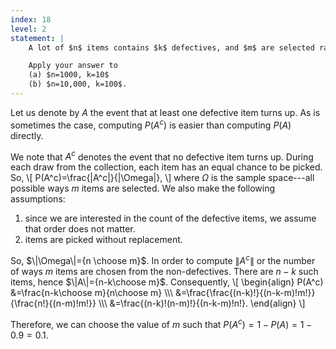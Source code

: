 ```yaml
---
index: 18
level: 2
statement: |
    A lot of $n$ items contains $k$ defectives, and $m$ are selected randomly and inspected. How should the value of $m$ be chosen so that the probability that at least one defective item turns up is $0.9$? 

    Apply your answer to  
    (a) $n=1000, k=10$
    (b) $n=10,000, k=100$.
---
```

Let us denote by $A$ the event that at least one defective item turns up. As is sometimes the case, computing $P(A^c)$ is easier than computing $P(A)$ directly. 

We note that $A^c$ denotes the event that no defective item turns up. During each draw from the collection, each item has an equal chance to be picked. So, 
\\[
	P(A^c)=\frac{\|A^c\|}{\|\Omega\|},
\\]
where $\Omega$ is the sample space---all possible ways $m$ items are selected. We also make the following assumptions:  
1. since we are interested in the count of the defective items, we assume that order does not matter.   
2. items are picked without replacement.  

So, $\|\Omega\|={n \choose m}$. In order to compute $\|A^c\|$ or the number of ways $m$ items are chosen from the non-defectives. There are $n-k$ such items, hence $\|A\|={n-k\choose m}$. Consequently,
\\[
\begin{align}
P(A^c) &=\frac{n-k\choose m}{n\choose m} \\\\\\
&=\frac{\frac{(n-k)!}{(n-k-m)!m!}}{\frac{n!}{(n-m)!m!}} \\\\\\
&=\frac{(n-k)!(n-m)!}{(n-k-m)!n!}.
\end{align}
\\]

Therefore, we can choose the value of $m$ such that $P(A^c)=1-P(A)=1-0.9=0.1$.
